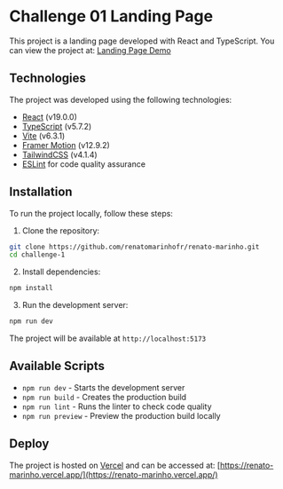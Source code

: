 # Challenge 01 Landing Page

This project is a landing page developed with React and TypeScript. You can view the project at: [Landing Page Demo](https://renato-marinho.vercel.app/)

## Technologies

The project was developed using the following technologies:

- [React](https://react.dev/) (v19.0.0)
- [TypeScript](https://www.typescriptlang.org/) (v5.7.2)
- [Vite](https://vitejs.dev/) (v6.3.1)
- [Framer Motion](https://www.framer.com/motion/) (v12.9.2)
- [TailwindCSS](https://tailwindcss.com/) (v4.1.4)
- [ESLint](https://eslint.org/) for code quality assurance

## Installation

To run the project locally, follow these steps:

1. Clone the repository:

```bash
git clone https://github.com/renatomarinhofr/renato-marinho.git
cd challenge-1
```

2. Install dependencies:

```bash
npm install
```

3. Run the development server:

```bash
npm run dev
```

The project will be available at `http://localhost:5173`

## Available Scripts

- `npm run dev` - Starts the development server
- `npm run build` - Creates the production build
- `npm run lint` - Runs the linter to check code quality
- `npm run preview` - Preview the production build locally

## Deploy

The project is hosted on [Vercel](https://vercel.com) and can be accessed at: [https://renato-marinho.vercel.app/](https://renato-marinho.vercel.app/)
